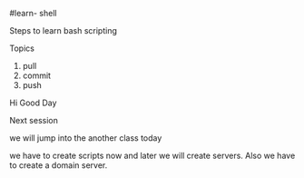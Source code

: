 #learn- shell

Steps to learn bash scripting

Topics

1. pull
2. commit
3. push


Hi Good Day

Next session 

we will jump into the another class today

we have to create scripts now and 
later we will create servers. Also we have to create a domain server.

